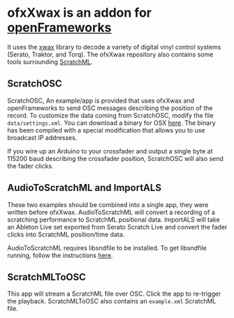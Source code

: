 # ofxXwax is an addon for [openFrameworks](http://openframeworks.cc/)

It uses the [xwax](www.xwax.co.uk/) library to decode a variety of digital vinyl control systems (Serato, Traktor, and Torq). The ofxXwax repository also contains some tools surrounding [ScratchML](http://scratchml.com/).

## ScratchOSC

ScratchOSC, An example/app is provided that uses ofxXwax and openFrameworks to send OSC messages describing the position of the record. To customize the data coming from ScratchOSC, modify the file `data/settings.xml`. You can download a binary for OSX [here](https://github.com/downloads/scratchml/ofxXwax/ScratchOSC-osx.zip). The binary has been compiled with a special modification that allows you to use broadcast IP addresses.

If you wire up an Arduino to your crossfader and output a single byte at 115200 baud describing the crossfader position, ScratchOSC will also send the fader clicks.

## AudioToScratchML and ImportALS

These two examples should be combined into a single app, they were written before ofxXwax. AudioToScratchML will convert a recording of a scratching performance to ScratchML positional data. ImportALS will take an Ableton Live set exported from Serato Scratch Live and convert the fader clicks into ScratchML position/time data.

AudioToScratchML requires libsndfile to be installed. To get libsndfile running, follow the instructions [here](http://ofdsp.blogspot.com/2011/07/installing-libsndfile-with-xcode.html).

## ScratchMLToOSC

This app will stream a ScratchML file over OSC. Click the app to re-trigger the playback. ScratchMLToOSC also contains an `example.xml` ScratchML file.